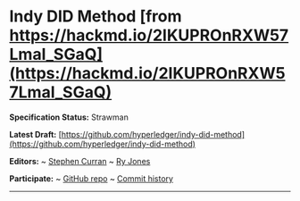 Indy DID Method [from https://hackmd.io/2IKUPROnRXW57Lmal_SGaQ](https://hackmd.io/2IKUPROnRXW57Lmal_SGaQ)
==================

**Specification Status:** Strawman

**Latest Draft:**
  [https://github.com/hyperledger/indy-did-method](https://github.com/hyperledger/indy-did-method)

**Editors:**
~ [Stephen Curran](https://github.com/swcurran)
~ [Ry Jones](https://github.com/ryjones)
<!-- -->
**Participate:**
~ [GitHub repo](https://github.com/hyperledger/indy-did-method)
~ [Commit history](https://github.com/hyperledger/indy-did-method/commits/main)

------------------------------------
